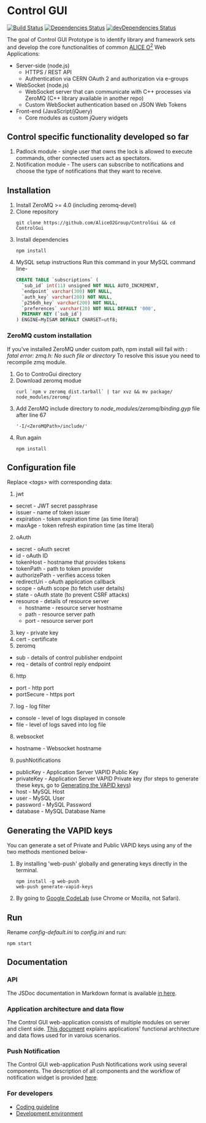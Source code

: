 # Control GUI

[![Build Status](https://travis-ci.org/AliceO2Group/ControlGui.svg?branch=master)](https://travis-ci.org/AliceO2Group/ControlGui)
[![Dependencies Status](https://david-dm.org/AliceO2Group/ControlGui/status.svg)](https://david-dm.org/AliceO2Group/ControlGui)
[![devDependencies Status](https://david-dm.org/AliceO2Group/ControlGui/dev-status.svg)](https://david-dm.org/AliceO2Group/ControlGui?type=dev)

The goal of Control GUI Prototype is to identify library and framework sets and develop the core functionalities of common [ALICE O<sup>2</sup>](https://alice-o2.web.cern.ch) Web Applications:
- Server-side (node.js)
  - HTTPS / REST API
  - Authentication via CERN OAuth 2 and authorization via e-groups
- WebSocket (node.js)
  - WebSocket server that can communicate with C++ processes via ZeroMQ (C++ library available in another repo)
  - Custom WebSocket authentication based on JSON Web Tokens
- Front-end (JavaScript/jQuery)
  - Core modules as custom jQuery widgets

## Control specific functionality developed so far
1. Padlock module - single user that owns the lock is allowed to execute commands, other connected users act as spectators.
2. Notification module - The users can subscribe to notifications and choose the type of notifications that they want to receive.

## Installation
1. Install ZeroMQ >= 4.0 (including zeromq-devel)
2. Clone repository
     ```
     git clone https://github.com/AliceO2Group/ControlGui && cd ControlGui
     ```
3. Install dependencies
    ```
    npm install
     ```
4.  MySQL setup instructions
  Run this command in your MySQL command line-
    ```sql
    CREATE TABLE `subscriptions` (
      `sub_id` int(11) unsigned NOT NULL AUTO_INCREMENT,
      `endpoint` varchar(300) NOT NULL,
      `auth_key` varchar(200) NOT NULL,
      `p256dh_key` varchar(200) NOT NULL,
      `preferences` varchar(20) NOT NULL DEFAULT '000',
      PRIMARY KEY (`sub_id`)
    ) ENGINE=MyISAM DEFAULT CHARSET=utf8;
    ```


### ZeroMQ custom installation
If you've installed ZeroMQ under custom path, npm install will fail with : *fatal error: zmq.h: No such file or directory*
To resolve this issue you need to recompile zmq module.

1. Go to ControGui directory
2. Download zeromq modue
     ```
     curl `npm v zeromq dist.tarball` | tar xvz && mv package/ node_modules/zeromq/
     ```
3. Add ZeroMQ include directory to *node_modules/zeromq/binding.gyp* file after line 67
     ```
     '-I/<ZeroMQPath>/include/'
     ```
4. Run again 
     ```
     npm install
     ```

## Configuration file
Replace *&lt;tags&gt;* with corresponding data:

1. jwt
  * secret - JWT secret passphrase
  * issuer - name of token issuer
  * expiration - token expiration time (as time literal)
  * maxAge - token refresh expiration time (as time literal)
2. oAuth
  * secret - oAuth secret
  * id - oAuth ID
  * tokenHost - hostname that provides tokens
  * tokenPath - path to token provider
  * authorizePath - verifies access token
  * redirectUri - oAuth application callback
  * scope - oAuth scope (to fetch user details)
  * state - oAuth state (to prevent CSRF attacks)
  * resource - details of resource server
    * hostname - resource server hostname
    * path - resource server path
    * port - resource server port
3. key - private key
4. cert - certificate
5. zeromq
  * sub - details of control publisher endpoint
  * req - details of control reply endpoint
6. http
  * port - http port
  * portSecure - https port
7. log - log filter
  * console - level of logs displayed in console
  * file - level of logs saved into log file
8. websocket
  * hostname - Websocket hostname
9. pushNotifications
  * publicKey - Application Server VAPID Public Key
  * privateKey - Application Server VAPID Private key
  (for steps to generate these keys, go to [Generating the VAPID keys](#generating-the-vapid-keys))
  * host - MySQL Host
  * user - MySQL User
  * password - MySQL Password
  * database - MySQL Database Name

## Generating the VAPID keys
You can generate a set of Private and Public VAPID keys using any of the two methods mentioned below-
  1. By installing 'web-push' globally and generating keys directly in the terminal.
     ```
     npm install -g web-push
     web-push generate-vapid-keys
     ```
  2. By going to [Google CodeLab](https://web-push-codelab.appspot.com) (use Chrome or Mozilla, not Safari).

## Run
Rename *config-default.ini* to *config.ini* and run:
```
npm start
```

## Documentation

### API
The JSDoc documentation in Markdown format is available [in here](docs/API.md).

### Application architecture and data flow
The Control GUI web-application consists of multiple modules on server and client side. [This document](docs/ARCH.md) explains applications' functional architecture and data flows used for in varoius scenarios.

### Push Notification
The Control GUI web-application Push Notifications work using several components. The description of all components and the workflow of notification widget is provided [here](docs/PUSHNOTIF.md).

### For developers
* [Coding guideline](https://github.com/AliceO2Group/CodingGuidelines)
* [Development environment](docs/DEV.md)
